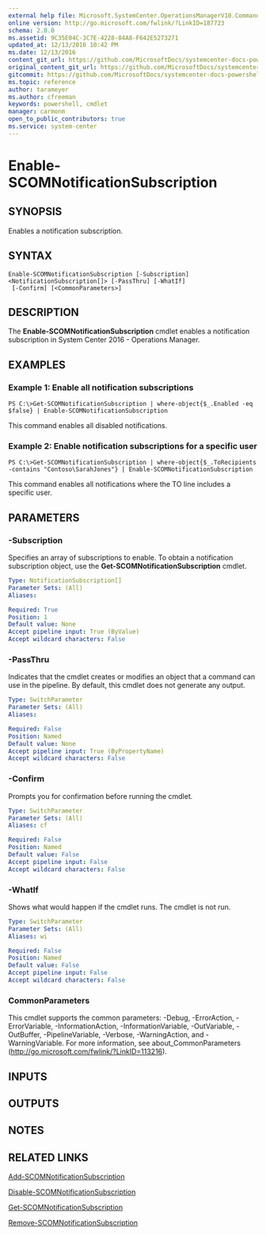 ```yaml
---
external help file: Microsoft.SystemCenter.OperationsManagerV10.Commands.dll-Help.xml
online version: http://go.microsoft.com/fwlink/?LinkID=187723
schema: 2.0.0
ms.assetid: 9C35E04C-3C7E-4228-84A8-F642E5273271
updated_at: 12/13/2016 10:42 PM
ms.date: 12/13/2016
content_git_url: https://github.com/MicrosoftDocs/systemcenter-docs-powershell/blob/master/systemcenter-cmdlets/OperationsManager/v1/Enable-SCOMNotificationSubscription.md
original_content_git_url: https://github.com/MicrosoftDocs/systemcenter-docs-powershell/blob/master/systemcenter-cmdlets/OperationsManager/v1/Enable-SCOMNotificationSubscription.md
gitcommit: https://github.com/MicrosoftDocs/systemcenter-docs-powershell/blob/ea9507ac2178040476af5407227db8cb97701ea9/systemcenter-cmdlets/OperationsManager/v1/Enable-SCOMNotificationSubscription.md
ms.topic: reference
author: tarameyer
ms.author: cfreeman
keywords: powershell, cmdlet
manager: carmonm
open_to_public_contributors: true
ms.service: system-center
---
```


# Enable-SCOMNotificationSubscription

## SYNOPSIS
Enables a notification subscription.

## SYNTAX

```
Enable-SCOMNotificationSubscription [-Subscription] <NotificationSubscription[]> [-PassThru] [-WhatIf]
 [-Confirm] [<CommonParameters>]
```

## DESCRIPTION
The **Enable-SCOMNotificationSubscription** cmdlet enables a notification subscription in System Center 2016 - Operations Manager.

## EXAMPLES

### Example 1: Enable all notification subscriptions
```
PS C:\>Get-SCOMNotificationSubscription | where-object{$_.Enabled -eq $false} | Enable-SCOMNotificationSubscription
```

This command enables all disabled notifications.

### Example 2: Enable notification subscriptions for a specific user
```
PS C:\>Get-SCOMNotificationSubscription | where-object{$_.ToRecipients -contains "Contoso\SarahJones"} | Enable-SCOMNotificationSubscription
```

This command enables all notifications where the TO line includes a specific user.

## PARAMETERS

### -Subscription
Specifies an array of subscriptions to enable.
To obtain a notification subscription object, use the **Get-SCOMNotificationSubscription** cmdlet.

```yaml
Type: NotificationSubscription[]
Parameter Sets: (All)
Aliases: 

Required: True
Position: 1
Default value: None
Accept pipeline input: True (ByValue)
Accept wildcard characters: False
```

### -PassThru
Indicates that the cmdlet creates or modifies an object that a command can use in the pipeline.
By default, this cmdlet does not generate any output.

```yaml
Type: SwitchParameter
Parameter Sets: (All)
Aliases: 

Required: False
Position: Named
Default value: None
Accept pipeline input: True (ByPropertyName)
Accept wildcard characters: False
```

### -Confirm
Prompts you for confirmation before running the cmdlet.

```yaml
Type: SwitchParameter
Parameter Sets: (All)
Aliases: cf

Required: False
Position: Named
Default value: False
Accept pipeline input: False
Accept wildcard characters: False
```

### -WhatIf
Shows what would happen if the cmdlet runs.
The cmdlet is not run.

```yaml
Type: SwitchParameter
Parameter Sets: (All)
Aliases: wi

Required: False
Position: Named
Default value: False
Accept pipeline input: False
Accept wildcard characters: False
```

### CommonParameters
This cmdlet supports the common parameters: -Debug, -ErrorAction, -ErrorVariable, -InformationAction, -InformationVariable, -OutVariable, -OutBuffer, -PipelineVariable, -Verbose, -WarningAction, and -WarningVariable. For more information, see about_CommonParameters (http://go.microsoft.com/fwlink/?LinkID=113216).

## INPUTS

## OUTPUTS

## NOTES

## RELATED LINKS

[Add-SCOMNotificationSubscription](xref:OperationsManager/v1/Add-SCOMNotificationSubscription.md)

[Disable-SCOMNotificationSubscription](xref:OperationsManager/v1/Disable-SCOMNotificationSubscription.md)

[Get-SCOMNotificationSubscription](xref:OperationsManager/v1/Get-SCOMNotificationSubscription.md)

[Remove-SCOMNotificationSubscription](xref:OperationsManager/v1/Remove-SCOMNotificationSubscription.md)

